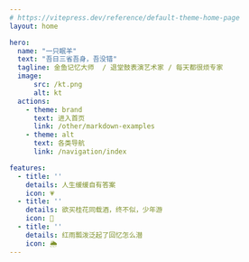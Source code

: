 ```yaml
---
# https://vitepress.dev/reference/default-theme-home-page
layout: home

hero:
  name: "一只眠羊"
  text: "吾日三省吾身，吾没错"
  tagline: 金鱼记忆大师  / 退堂鼓表演艺术家 / 每天都很烦专家 
  image: 
      src: /kt.png
      alt: kt
  actions:
    - theme: brand
      text: 进入首页
      link: /other/markdown-examples
    - theme: alt
      text: 各类导航
      link: /navigation/index

features:
  - title: ''
    details: 人生缓缓自有答案
    icon: 💗
  - title: ''
    details: 欲买桂花同载酒，终不似，少年游
    icon: 🍾
  - title: ''
    details: 红雨瓢泼泛起了回忆怎么潜
    icon: 🌦️
---
```


